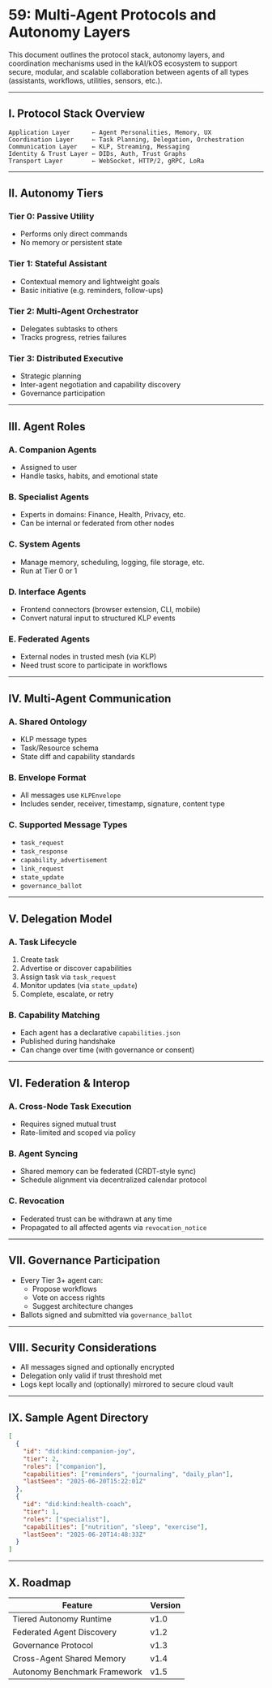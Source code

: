 # 59: Multi-Agent Protocols and Autonomy Layers

This document outlines the protocol stack, autonomy layers, and coordination mechanisms used in the kAI/kOS ecosystem to support secure, modular, and scalable collaboration between agents of all types (assistants, workflows, utilities, sensors, etc.).

---

## I. Protocol Stack Overview

```text
Application Layer      ← Agent Personalities, Memory, UX
Coordination Layer     ← Task Planning, Delegation, Orchestration
Communication Layer    ← KLP, Streaming, Messaging
Identity & Trust Layer ← DIDs, Auth, Trust Graphs
Transport Layer        ← WebSocket, HTTP/2, gRPC, LoRa
```

---

## II. Autonomy Tiers

### Tier 0: Passive Utility
- Performs only direct commands
- No memory or persistent state

### Tier 1: Stateful Assistant
- Contextual memory and lightweight goals
- Basic initiative (e.g. reminders, follow-ups)

### Tier 2: Multi-Agent Orchestrator
- Delegates subtasks to others
- Tracks progress, retries failures

### Tier 3: Distributed Executive
- Strategic planning
- Inter-agent negotiation and capability discovery
- Governance participation

---

## III. Agent Roles

### A. Companion Agents
- Assigned to user
- Handle tasks, habits, and emotional state

### B. Specialist Agents
- Experts in domains: Finance, Health, Privacy, etc.
- Can be internal or federated from other nodes

### C. System Agents
- Manage memory, scheduling, logging, file storage, etc.
- Run at Tier 0 or 1

### D. Interface Agents
- Frontend connectors (browser extension, CLI, mobile)
- Convert natural input to structured KLP events

### E. Federated Agents
- External nodes in trusted mesh (via KLP)
- Need trust score to participate in workflows

---

## IV. Multi-Agent Communication

### A. Shared Ontology
- KLP message types
- Task/Resource schema
- State diff and capability standards

### B. Envelope Format
- All messages use `KLPEnvelope`
- Includes sender, receiver, timestamp, signature, content type

### C. Supported Message Types
- `task_request`
- `task_response`
- `capability_advertisement`
- `link_request`
- `state_update`
- `governance_ballot`

---

## V. Delegation Model

### A. Task Lifecycle
1. Create task
2. Advertise or discover capabilities
3. Assign task via `task_request`
4. Monitor updates (via `state_update`)
5. Complete, escalate, or retry

### B. Capability Matching
- Each agent has a declarative `capabilities.json`
- Published during handshake
- Can change over time (with governance or consent)

---

## VI. Federation & Interop

### A. Cross-Node Task Execution
- Requires signed mutual trust
- Rate-limited and scoped via policy

### B. Agent Syncing
- Shared memory can be federated (CRDT-style sync)
- Schedule alignment via decentralized calendar protocol

### C. Revocation
- Federated trust can be withdrawn at any time
- Propagated to all affected agents via `revocation_notice`

---

## VII. Governance Participation

- Every Tier 3+ agent can:
  - Propose workflows
  - Vote on access rights
  - Suggest architecture changes
- Ballots signed and submitted via `governance_ballot`

---

## VIII. Security Considerations

- All messages signed and optionally encrypted
- Delegation only valid if trust threshold met
- Logs kept locally and (optionally) mirrored to secure cloud vault

---

## IX. Sample Agent Directory

```json
[
  {
    "id": "did:kind:companion-joy",
    "tier": 2,
    "roles": ["companion"],
    "capabilities": ["reminders", "journaling", "daily_plan"],
    "lastSeen": "2025-06-20T15:22:01Z"
  },
  {
    "id": "did:kind:health-coach",
    "tier": 1,
    "roles": ["specialist"],
    "capabilities": ["nutrition", "sleep", "exercise"],
    "lastSeen": "2025-06-20T14:48:33Z"
  }
]
```

---

## X. Roadmap

| Feature                        | Version |
| ----------------------------- | ------- |
| Tiered Autonomy Runtime       | v1.0    |
| Federated Agent Discovery     | v1.2    |
| Governance Protocol           | v1.3    |
| Cross-Agent Shared Memory     | v1.4    |
| Autonomy Benchmark Framework  | v1.5    |


